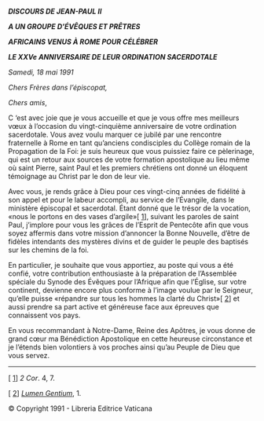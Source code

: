 ***DISCOURS DE JEAN-PAUL II***

***A UN GROUPE D'ÉVÊQUES ET PRÊTRES***

***AFRICAINS VENUS À ROME POUR CÉLÉBRER***

***LE XXVe ANNIVERSAIRE DE LEUR ORDINATION SACERDOTALE***

*Samedi, 18 mai 1991*

*Chers Frères dans l’épiscopat,*

*Chers amis*,

C ‘est avec joie que je vous accueille et que je vous offre mes meilleurs vœux à l’occasion du vingt-cinquième anniversaire de votre ordination sacerdotale. Vous avez voulu marquer ce jubilé par une rencontre fraternelle à Rome en tant qu’anciens condisciples du Collège romain de la Propagation de la Foi: je suis heureux que vous puissiez faire ce pèlerinage, qui est un retour aux sources de votre formation apostolique au lieu même où saint Pierre, saint Paul et les premiers chrétiens ont donné un éloquent témoignage au Christ par le don de leur vie.

Avec vous, je rends grâce à Dieu pour ces vingt-cinq années de fidélité à son appel et pour le labeur accompli, au service de l’Évangile, dans le ministère épiscopal et sacerdotal. Étant donné que le trésor de la vocation, «nous le portons en des vases d’argile»\[ [1](#_ftn1 "")\], suivant les paroles de saint Paul, j’implore pour vous les grâces de l’Esprit de Pentecôte afin que vous soyez affermis dans votre mission d’annoncer la Bonne Nouvelle, d’être de fidèles intendants des mystères divins et de guider le peuple des baptisés sur les chemins de la foi.

En particulier, je souhaite que vous apportiez, au poste qui vous a été confié, votre contribution enthousiaste à la préparation de l’Assemblée spéciale du Synode des Évêques pour l’Afrique afin que l’Église, sur votre continent, devienne encore plus conforme à l’image voulue par le Seigneur, qu’elle puisse «répandre sur tous les hommes la clarté du Christ»\[ [2](#_ftn2 "")\] et aussi prendre sa part active et généreuse face aux épreuves que connaissent vos pays.

En vous recommandant à Notre-Dame, Reine des Apôtres, je vous donne de grand cœur ma Bénédiction Apostolique en cette heureuse circonstance et je l’étends bien volontiers à vos proches ainsi qu’au Peuple de Dieu que vous servez.

* * *

\[ [1](#_ftnref1 "")\] *2 Cor*. 4, 7.

\[ [2](#_ftnref2 "")\] *[Lumen Gentium](http://www.vatican.va/archive/hist_councils/ii_vatican_council/documents/vat-ii_const_19641121_lumen-gentium_it.html)*, 1.

© Copyright 1991 - Libreria Editrice Vaticana